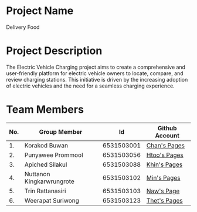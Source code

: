 # Project Name
Delivery Food

# Project Description
The Electric Vehicle Charging project aims to create a comprehensive and user-friendly platform for electric vehicle owners to locate, compare, and review charging stations. This initiative is driven by the increasing adoption of electric vehicles and the need for a seamless charging experience.

# Team Members                                                                  
|No.|Group Member               |Id         |Github Account                                     |
|---|---------------------------|-----------|---------------------------------------------------|
|1. |Korakod Buwan              |6531503001 |[Chan's Pages](https://github.com/ChannMyaeZaw)    |
|2. |Punyawee Prommool          |6531503056 |[Htoo's Pages](https://github.com/Punyawee056)     |
|3. |Apiched Silakul            |6531503088 |[Khin's Pages](https://github.com/KhinKyawtShinn)  |
|4. |Nuttanon Kingkarwrungrote  |6531503102 |[Min's Pages](https://github.com/LuRyan301)        |
|5. |Trin Rattanasiri           |6531503103 |[Naw's Page](https://github.com/kooku2)            |
|6. |Weerapat Suriwong          |6531503123 |[Thet's Pages](https://github.com/ThetSweLin)      |